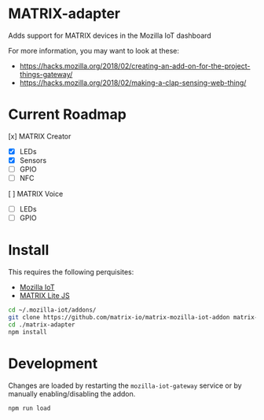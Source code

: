 # MATRIX-adapter

Adds support for MATRIX devices in the Mozilla IoT dashboard

For more information, you may want to look at these:

- https://hacks.mozilla.org/2018/02/creating-an-add-on-for-the-project-things-gateway/
- https://hacks.mozilla.org/2018/02/making-a-clap-sensing-web-thing/

# Current Roadmap

[x] MATRIX Creator

- [x] LEDs
- [x] Sensors
- [ ] GPIO
- [ ] NFC

[ ] MATRIX Voice

- [ ] LEDs
- [ ] GPIO

# Install

This requires the following perquisites:

- [Mozilla IoT](https://iot.mozilla.org/docs/gateway-getting-started-guide.html)
- [MATRIX Lite JS](https://matrix-io.github.io/matrix-documentation/matrix-lite/getting-started/javascript/)

```bash
cd ~/.mozilla-iot/addons/
git clone https://github.com/matrix-io/matrix-mozilla-iot-addon matrix-adapter
cd ./matrix-adapter
npm install
```

# Development

Changes are loaded by restarting the `mozilla-iot-gateway` service or by manually enabling/disabling the addon.

```bash
npm run load
```
